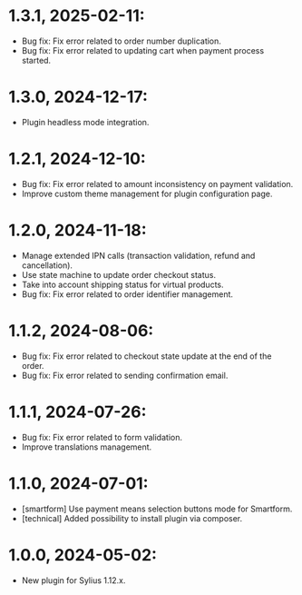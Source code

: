 # 1.3.1, 2025-02-11:
- Bug fix: Fix error related to order number duplication.
- Bug fix: Fix error related to updating cart when payment process started.

# 1.3.0, 2024-12-17:
- Plugin headless mode integration.

# 1.2.1, 2024-12-10:
- Bug fix: Fix error related to amount inconsistency on payment validation.
- Improve custom theme management for plugin configuration page.

# 1.2.0, 2024-11-18:
- Manage extended IPN calls (transaction validation, refund and cancellation).
- Use state machine to update order checkout status.
- Take into account shipping status for virtual products.
- Bug fix: Fix error related to order identifier management.

# 1.1.2, 2024-08-06:
- Bug fix: Fix error related to checkout state update at the end of the order.
- Bug fix: Fix error related to sending confirmation email.

# 1.1.1, 2024-07-26:
- Bug fix: Fix error related to form validation.
- Improve translations management.

# 1.1.0, 2024-07-01:
- [smartform] Use payment means selection buttons mode for Smartform.
- [technical] Added possibility to install plugin via composer.

# 1.0.0, 2024-05-02:
- New plugin for Sylius 1.12.x.
